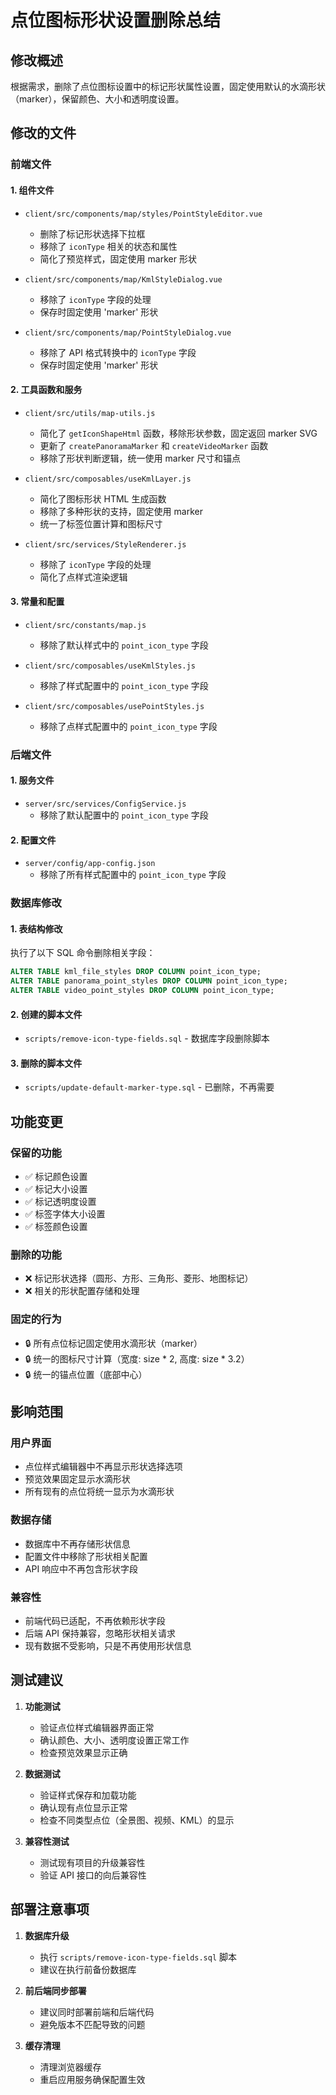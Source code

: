 # 点位图标形状设置删除总结

## 修改概述
根据需求，删除了点位图标设置中的标记形状属性设置，固定使用默认的水滴形状（marker），保留颜色、大小和透明度设置。

## 修改的文件

### 前端文件

#### 1. 组件文件
- `client/src/components/map/styles/PointStyleEditor.vue`
  - 删除了标记形状选择下拉框
  - 移除了 `iconType` 相关的状态和属性
  - 简化了预览样式，固定使用 marker 形状

- `client/src/components/map/KmlStyleDialog.vue`
  - 移除了 `iconType` 字段的处理
  - 保存时固定使用 'marker' 形状

- `client/src/components/map/PointStyleDialog.vue`
  - 移除了 API 格式转换中的 `iconType` 字段
  - 保存时固定使用 'marker' 形状

#### 2. 工具函数和服务
- `client/src/utils/map-utils.js`
  - 简化了 `getIconShapeHtml` 函数，移除形状参数，固定返回 marker SVG
  - 更新了 `createPanoramaMarker` 和 `createVideoMarker` 函数
  - 移除了形状判断逻辑，统一使用 marker 尺寸和锚点

- `client/src/composables/useKmlLayer.js`
  - 简化了图标形状 HTML 生成函数
  - 移除了多种形状的支持，固定使用 marker
  - 统一了标签位置计算和图标尺寸

- `client/src/services/StyleRenderer.js`
  - 移除了 `iconType` 字段的处理
  - 简化了点样式渲染逻辑

#### 3. 常量和配置
- `client/src/constants/map.js`
  - 移除了默认样式中的 `point_icon_type` 字段

- `client/src/composables/useKmlStyles.js`
  - 移除了样式配置中的 `point_icon_type` 字段

- `client/src/composables/usePointStyles.js`
  - 移除了点样式配置中的 `point_icon_type` 字段

### 后端文件

#### 1. 服务文件
- `server/src/services/ConfigService.js`
  - 移除了默认配置中的 `point_icon_type` 字段

#### 2. 配置文件
- `server/config/app-config.json`
  - 移除了所有样式配置中的 `point_icon_type` 字段

### 数据库修改

#### 1. 表结构修改
执行了以下 SQL 命令删除相关字段：
```sql
ALTER TABLE kml_file_styles DROP COLUMN point_icon_type;
ALTER TABLE panorama_point_styles DROP COLUMN point_icon_type;
ALTER TABLE video_point_styles DROP COLUMN point_icon_type;
```

#### 2. 创建的脚本文件
- `scripts/remove-icon-type-fields.sql` - 数据库字段删除脚本

#### 3. 删除的脚本文件
- `scripts/update-default-marker-type.sql` - 已删除，不再需要

## 功能变更

### 保留的功能
- ✅ 标记颜色设置
- ✅ 标记大小设置
- ✅ 标记透明度设置
- ✅ 标签字体大小设置
- ✅ 标签颜色设置

### 删除的功能
- ❌ 标记形状选择（圆形、方形、三角形、菱形、地图标记）
- ❌ 相关的形状配置存储和处理

### 固定的行为
- 🔒 所有点位标记固定使用水滴形状（marker）
- 🔒 统一的图标尺寸计算（宽度: size * 2, 高度: size * 3.2）
- 🔒 统一的锚点位置（底部中心）

## 影响范围

### 用户界面
- 点位样式编辑器中不再显示形状选择选项
- 预览效果固定显示水滴形状
- 所有现有的点位将统一显示为水滴形状

### 数据存储
- 数据库中不再存储形状信息
- 配置文件中移除了形状相关配置
- API 响应中不再包含形状字段

### 兼容性
- 前端代码已适配，不再依赖形状字段
- 后端 API 保持兼容，忽略形状相关请求
- 现有数据不受影响，只是不再使用形状信息

## 测试建议

1. **功能测试**
   - 验证点位样式编辑器界面正常
   - 确认颜色、大小、透明度设置正常工作
   - 检查预览效果显示正确

2. **数据测试**
   - 验证样式保存和加载功能
   - 确认现有点位显示正常
   - 检查不同类型点位（全景图、视频、KML）的显示

3. **兼容性测试**
   - 测试现有项目的升级兼容性
   - 验证 API 接口的向后兼容性

## 部署注意事项

1. **数据库升级**
   - 执行 `scripts/remove-icon-type-fields.sql` 脚本
   - 建议在执行前备份数据库

2. **前后端同步部署**
   - 建议同时部署前端和后端代码
   - 避免版本不匹配导致的问题

3. **缓存清理**
   - 清理浏览器缓存
   - 重启应用服务确保配置生效
